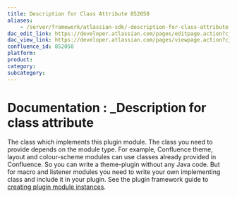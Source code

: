 ```yaml
---
title: Description for Class Attribute 852058
aliases:
    - /server/framework/atlassian-sdk/-description-for-class-attribute-852058.html
dac_edit_link: https://developer.atlassian.com/pages/editpage.action?cjm=wozere&pageId=852058
dac_view_link: https://developer.atlassian.com/pages/viewpage.action?cjm=wozere&pageId=852058
confluence_id: 852058
platform:
product:
category:
subcategory:
---
```

# Documentation : \_Description for class attribute

The class which implements this plugin module. The class you need to provide depends on the module type. For example, Confluence theme, layout and colour-scheme modules can use classes already provided in Confluence. So you can write a theme-plugin without any Java code. But for macro and listener modules you need to write your own implementing class and include it in your plugin. See the plugin framework guide to [creating plugin module instances](/server/framework/atlassian-sdk/creating-plugin-module-instances).


















































































































































































































































































































